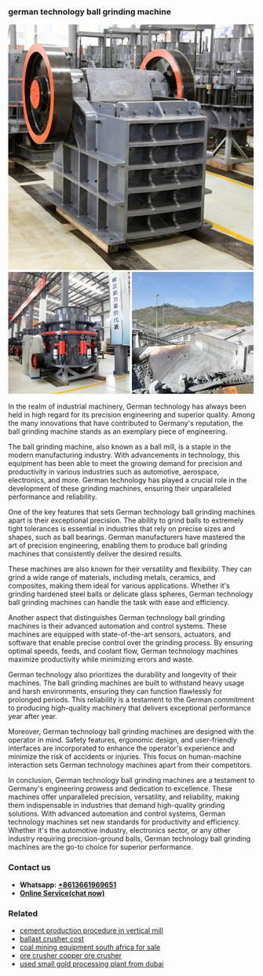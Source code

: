 <h3>german technology ball grinding machine</h3><img src='1702260311.jpg' alt=''><p>In the realm of industrial machinery, German technology has always been held in high regard for its precision engineering and superior quality. Among the many innovations that have contributed to Germany's reputation, the ball grinding machine stands as an exemplary piece of engineering.</p><p>The ball grinding machine, also known as a ball mill, is a staple in the modern manufacturing industry. With advancements in technology, this equipment has been able to meet the growing demand for precision and productivity in various industries such as automotive, aerospace, electronics, and more. German technology has played a crucial role in the development of these grinding machines, ensuring their unparalleled performance and reliability.</p><p>One of the key features that sets German technology ball grinding machines apart is their exceptional precision. The ability to grind balls to extremely tight tolerances is essential in industries that rely on precise sizes and shapes, such as ball bearings. German manufacturers have mastered the art of precision engineering, enabling them to produce ball grinding machines that consistently deliver the desired results.</p><p>These machines are also known for their versatility and flexibility. They can grind a wide range of materials, including metals, ceramics, and composites, making them ideal for various applications. Whether it's grinding hardened steel balls or delicate glass spheres, German technology ball grinding machines can handle the task with ease and efficiency.</p><p>Another aspect that distinguishes German technology ball grinding machines is their advanced automation and control systems. These machines are equipped with state-of-the-art sensors, actuators, and software that enable precise control over the grinding process. By ensuring optimal speeds, feeds, and coolant flow, German technology machines maximize productivity while minimizing errors and waste.</p><p>German technology also prioritizes the durability and longevity of their machines. The ball grinding machines are built to withstand heavy usage and harsh environments, ensuring they can function flawlessly for prolonged periods. This reliability is a testament to the German commitment to producing high-quality machinery that delivers exceptional performance year after year.</p><p>Moreover, German technology ball grinding machines are designed with the operator in mind. Safety features, ergonomic design, and user-friendly interfaces are incorporated to enhance the operator's experience and minimize the risk of accidents or injuries. This focus on human-machine interaction sets German technology machines apart from their competitors.</p><p>In conclusion, German technology ball grinding machines are a testament to Germany's engineering prowess and dedication to excellence. These machines offer unparalleled precision, versatility, and reliability, making them indispensable in industries that demand high-quality grinding solutions. With advanced automation and control systems, German technology machines set new standards for productivity and efficiency. Whether it's the automotive industry, electronics sector, or any other industry requiring precision-ground balls, German technology ball grinding machines are the go-to choice for superior performance.</p><h3>Contact us</h3><ul><li><strong>Whatsapp:&nbsp;<a href="https://wa.me/8613661969651">+8613661969651</a></strong></li><li><a href="https://swt.shibang-china.com/?git&amp;zhl&amp;german technology ball grinding machine"><strong>Online Service(chat now)</strong></a></li></ul><h3>Related</h3><ul><li><a href='cement production procedure in vertical mill.md'>cement production procedure in vertical mill</a></li><li><a href='ballast crusher cost.md'>ballast crusher cost</a></li><li><a href='coal mining equipment south africa for sale.md'>coal mining equipment south africa for sale</a></li><li><a href='ore crusher copper ore crusher.md'>ore crusher copper ore crusher</a></li><li><a href='used small gold processing plant from dubai.md'>used small gold processing plant from dubai</a></li></ul>